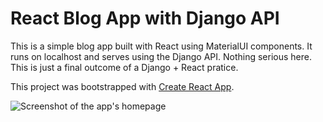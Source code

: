 # React Blog App with Django API

This is a simple blog app built with React using MaterialUI components. It runs on localhost and serves using the Django API. Nothing serious here. This is just a final outcome of a Django + React pratice.

This project was bootstrapped with [Create React App](https://github.com/facebook/create-react-app).

![Screenshot of the app's homepage](/docs/ss-1.png)